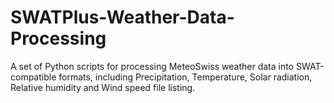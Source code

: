 # SWATPlus-Weather-Data-Processing
A set of Python scripts for processing MeteoSwiss weather data into SWAT-compatible formats, including Precipitation, Temperature, Solar radiation, Relative humidity and Wind speed file listing.
